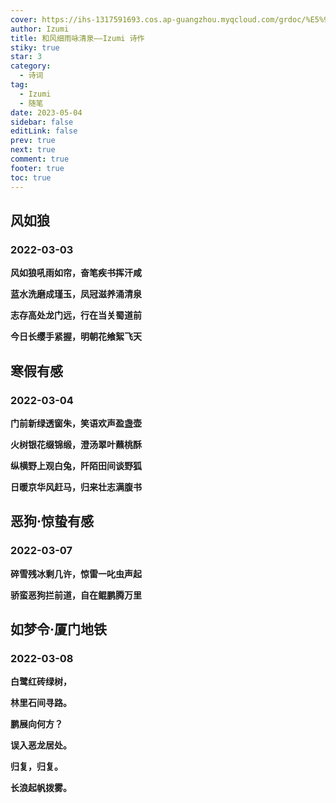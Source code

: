 ```yaml
---
cover: https://ihs-1317591693.cos.ap-guangzhou.myqcloud.com/grdoc/%E5%92%8C%E9%A3%8E%E7%BB%86%E9%9B%A8%E5%92%8F%E6%B8%85%E6%B3%89.jpg
author: Izumi
title: 和风细雨咏清泉——Izumi 诗作
stiky: true
star: 3
category:
  - 诗词
tag:
  - Izumi
  - 随笔
date: 2023-05-04
sidebar: false
editLink: false
prev: true
next: true
comment: true
footer: true
toc: true
---
```



## 风如狼

### 2022-03-03

**风如狼吼雨如帘，奋笔疾书挥汗咸**

**蓝水洗磨成瑾玉，凤冠滋养涌清泉**

**志存高处龙门远，行在当关蜀道前**

**今日长缨手紧握，明朝花飨絮飞天**

## 寒假有感

### 2022-03-04

**门前新绿透窗朱，笑语欢声盈盏壶**

**火树银花缀锦缎，澄汤翠叶蘸桃酥**

**纵横野上观白兔，阡陌田间谈野狐**

**日暖京华风赶马，归来壮志满腹书**

## 恶狗·惊蛰有感

### 2022-03-07

**碎雪残冰剩几许，惊雷一叱虫声起**

**骄蛮恶狗拦前道，自在鲲鹏腾万里**

## 如梦令·厦门地铁

### 2022-03-08

**白鹭红砖绿树，**

**林里石间寻路。**

**鹏展向何方？**

**误入恶龙居处。**

**归复，归复。**

**长浪起帆拨雾。**
